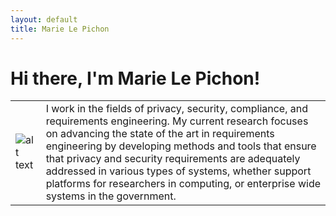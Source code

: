 ```yaml
---
layout: default
title: Marie Le Pichon
---
```


# Hi there, I'm Marie Le Pichon!

| | |
| ------------- | :-----|
| ![alt text](http://marielepichon.com/assets/headshot.png "Headshot") | I work in the fields of privacy, security, compliance, and requirements engineering. My current research focuses on advancing the state of the art in requirements engineering by developing methods and tools that ensure that privacy and security requirements are adequately addressed in various types of systems, whether support platforms for researchers in computing, or enterprise wide systems in the government. |
